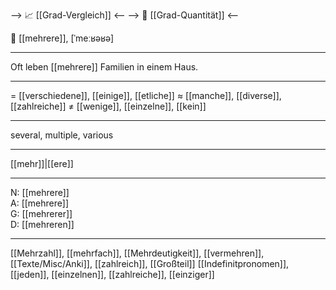 --> 📈 [[Grad-Vergleich]] <--
--> 🧮 [[Grad-Quantität]] <--

🔵 [[mehrere]], [ˈmeːʁəʁə]

---
Oft leben [[mehrere]] Familien in einem Haus.


---
= [[verschiedene]], [[einige]], [[etliche]]
≈ [[manche]], [[diverse]], [[zahlreiche]]
≠ [[wenige]], [[einzelne]], [[kein]]

---
several, multiple, various

---
[[mehr]]|[[ere]]

---
N: [[mehrere]]  
A: [[mehrere]]  
G: [[mehrerer]]  
D: [[mehreren]]  

---
[[Mehrzahl]], [[mehrfach]], [[Mehrdeutigkeit]], [[vermehren]], [[Texte/Misc/Anki]], [[zahlreich]], [[Großteil]]
[[Indefinitpronomen]], [[jeden]], [[einzelnen]], [[zahlreiche]], [[einziger]]
